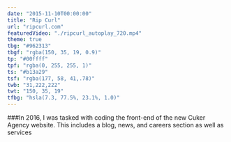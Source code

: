 ```yaml
---
date: "2015-11-10T00:00:00"
title: "Rip Curl"
url: "ripcurl.com"
featuredVideo: "./ripcurl_autoplay_720.mp4"
theme: true
tbg: "#962313"
tbgf: "rgba(150, 35, 19, 0.9)"
tp: "#00ffff"
tpf: "rgba(0, 255, 255, 1)"
ts: "#b13a29"
tsf: "rgba(177, 58, 41,.78)"
twb: "31,222,222"
twt: "150, 35, 19"
tfbg: "hsla(7.3, 77.5%, 23.1%, 1.0)"
---
```

###In 2016, I was tasked with coding the front-end of the new Cuker Agency website. This includes a blog, news, and careers section as well as services 
